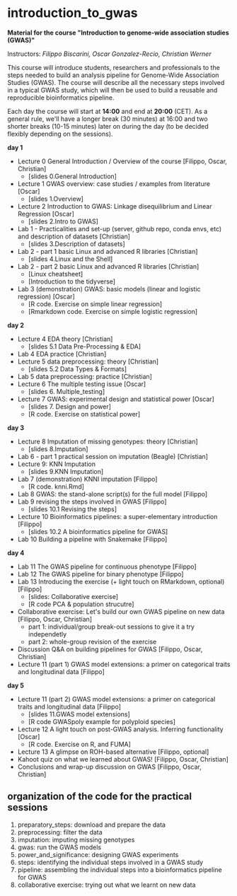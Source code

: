 # introduction_to_gwas

**Material for the course "Introduction to genome-wide association studies (GWAS)"**

Instructors: *Filippo Biscarini, Oscar Gonzalez-Recio, Christian Werner*

This course will introduce students, researchers and professionals to the steps needed to build an analysis pipeline for Genome-Wide Association Studies (GWAS). The course will describe all the necessary steps involved in a typical GWAS study, which will then be used to build a reusable and reproducible bioinformatics pipeline.

Each day the course will start at **14:00** and end at **20:00** (CET).
As a general rule, we'll have a longer break (30 minutes) at 16:00 and two shorter breaks (10-15 minutes) later on during the day (to be decided flexibly depending on the sessions). 

<!-- timetable: [here](https://docs.google.com/spreadsheets/d/1Cy8vBD6I_no8UPzYPU9bz7ASWyI3bc4Y9vcdr5S1TBw/edit#gid=0) -->

**day 1**

- Lecture 0	General Introduction / Overview of the course [Filippo, Oscar, Christian]
    - [slides 0.General Introduction]<!-- (slides/1.General_Introduction.pdf) -->
- Lecture 1	GWAS overview: case studies / examples from literature [Oscar]
    - [slides 1.Overview]<!-- (slides/Lecture1.pdf) -->
- Lecture 2	Introduction to GWAS: Linkage disequilibrium and Linear Regression [Oscar]
    - [slides 2.Intro to GWAS]<!-- (slides/Lecture2.pdf) -->
- Lab 1 - Practicalities and set-up (server, github repo, conda envs, etc) and description of datasets [Christian]
    - [slides 3.Description of datasets]<!-- (slides/3.Description_of_datasets.pdf) -->
- Lab 2 - part 1 basic Linux and advanced R libraries [Christian]
    - [slides 4.Linux and the Shell]<!-- (slides/4.Linux_and_the_Shell.pdf) -->
- Lab 2 - part 2 basic Linux and advanced R libraries [Christian]
    - [Linux cheatsheet]<!-- (slides/Linux_cheatsheet.pdf) -->
    - [Introduction to the tidyverse]<!-- (slides/Tidyverse_Intro.html) -->
- Lab 3 (demonstration) GWAS: basic models (linear and logistic regression) [Oscar]
    - [R code. Exercise on simple linear regression]<!-- (basic_model/1.Basis_of_linear_regression.R) -->
    - [Rmarkdown code. Exercise on simple logistic regression]<!-- (basic_model/2.exercise.Basis_of_logistic_regression.Rmd) -->


**day 2**

- Lecture 4 EDA theory [Christian]
    - [slides 5.1 Data Pre-Processing & EDA]<!-- (slides/Data_Pre-Processing_&_EDA.pdf) -->
- Lab 4 EDA practice [Christian]
- Lecture 5 data preprocessing: theory [Christian]
    - [slides 5.2 Data Types & Formats]<!-- (slides/Data_Types_&_Formats.pdf) -->
- Lab 5 data preprocessing: practice [Christian]
- Lecture 6 The multiple testing issue [Oscar]
    - [slides 6. Multiple_testing]<!-- (slides/Lecture6.pdf) -->
- Lecture 7 GWAS: experimental design and statistical power [Oscar]
    - [slides 7. Design and power]<!-- (slides/Lecture7.pdf) -->
    - [R code. Exercise on statistical power]<!-- (5.power_and_significance/StatisticalPower_exercise.R) -->


**day 3**

- Lecture 8	Imputation of missing genotypes: theory [Christian]
    - [slides 8.Imputation]<!-- (slides/Imputation.pdf) -->
- Lab 6 - part 1 practical session on imputation (Beagle) [Christian]
- Lecture 9: KNN Imputation 
    - [slides 9.KNN Imputation]<!-- (slides/9.KNN_imputation.pdf) -->
- Lab 7 (demonstration) KNNI imputation [Filippo]
    - [R code. knni.Rmd]<!-- (3.imputation/knni.Rmd) -->
- Lab 8 GWAS: the stand-alone script(s) for the full model [Filippo]
- Lab 9 revising the steps involved in GWAS [Filippo]
    - [slides 10.1 Revising the steps]<!-- (slides/10.1.Revising_the_steps.pdf) -->
- Lecture 10 Bioinformatics pipelines: a super-elementary introduction [Filippo]
    - [slides 10.2 A bioinformatics pipeline for GWAS]<!-- (slides/10.2.A_bioinformatics_pipeline_for_GWAS.pdf) -->
- Lab 10 Building a pipeline with Snakemake [Filippo]

**day 4**

- Lab 11 The GWAS pipeline for continuous phenotype [Filippo]
- Lab 12 The GWAS pipeline for binary phenotype [Filippo]
- Lab 13 Introducing the exercise (+ light touch on RMarkdown, optional) [Filippo]
    - [slides: Collaborative exercise]<!-- (slides/Collaborative%20exercise.pdf) -->
    - [R code PCA & population strucutre]<!--(4.gwas/PCA_Screeplots.R) -->
- Collaborative exercise: Let's build our own GWAS pipeline on new data [Filippo, Oscar, Christian]
    - part 1: individual/group break-out sessions to give it a try independetly
    - part 2: whole-group revision of the exercise
- Discussion Q&A on building pipelines for GWAS [Filippo, Oscar, Christian]
- Lecture 11 (part 1) GWAS model extensions: a primer on categorical traits and longitudinal data [Filippo]
 
**day 5**

- Lecture 11 (part 2) GWAS model extensions: a primer on categorical traits and longitudinal data [Filippo]
    - [slides 11.GWAS model extensions]
    - [R code GWASpoly example for polyploid species]<!-- (model_extensions/4.polyploid_gwas.R) -->
- Lecture 12 A light touch on post-GWAS analysis. Inferring functionality [Oscar]
    - [R code. Exercise on R, and FUMA]<!-- (functional_analysis/getGenesFromSNP.R) -->
- Lecture 13 A glimpse on ROH-based alternative [Filippo, optional]
- Kahoot quiz on what we learned about GWAS! [Filippo, Oscar, Christian]
- Conclusions and wrap-up discussion on GWAS [Filippo, Oscar, Christian]

## organization of the code for the practical sessions

1. preparatory_steps: download and prepare the data
2. preprocessing: filter the data
3. imputation: imputing missing genotypes
4. gwas: run the GWAS models
5. power_and_significance: designing GWAS experiments
6. steps: identifying the individual steps involved in a GWAS study
7. pipeline: assembling the individual steps into a bioinformatics pipeline for GWAS
8. collaborative exercise: trying out what we learnt on new data
